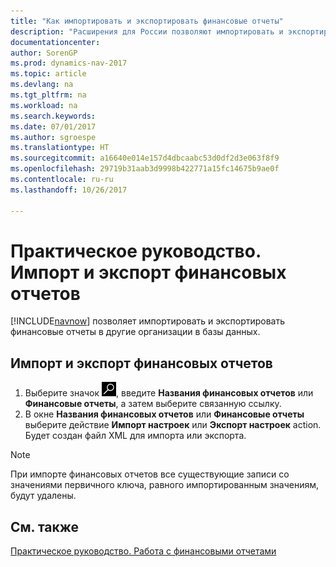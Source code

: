 ```yaml
---
title: "Как импортировать и экспортировать финансовые отчеты"
description: "Расширения для России позволяют импортировать и экспортировать финансовые отчеты в другие организации в базы данных."
documentationcenter: 
author: SorenGP
ms.prod: dynamics-nav-2017
ms.topic: article
ms.devlang: na
ms.tgt_pltfrm: na
ms.workload: na
ms.search.keywords: 
ms.date: 07/01/2017
ms.author: sgroespe
ms.translationtype: HT
ms.sourcegitcommit: a16640e014e157d4dbcaabc53d0df2d3e063f8f9
ms.openlocfilehash: 29719b31aab3d9998b422771a15fc14675b9ae0f
ms.contentlocale: ru-ru
ms.lasthandoff: 10/26/2017

---
```

# <a name="how-to-import-and-export-account-schedules"></a>Практическое руководство. Импорт и экспорт финансовых отчетов
[!INCLUDE[navnow](../../includes/navnow_md.md)] позволяет импортировать и экспортировать финансовые отчеты в другие организации в базы данных.  

## <a name="to-import-and-export-account-schedules"></a>Импорт и экспорт финансовых отчетов  

1.  Выберите значок ![Поиск страницы или отчета](../../media/ui-search/search_small.png "Значок поиска страницы или отчета"), введите **Названия финансовых отчетов** или **Финансовые отчеты**, а затем выберите связанную ссылку.  
2.  В окне **Названия финансовых отчетов** или **Финансовые отчеты** выберите действие **Импорт настроек** или **Экспорт настроек** action. Будет создан файл XML для импорта или экспорта.  

> [!NOTE]  
>  При импорте финансовых отчетов все существующие записи со значениями первичного ключа, равного импортированным значениям, будут удалены.  

## <a name="see-also"></a>См. также  
 [Практическое руководство. Работа с финансовыми отчетами](../../bi-how-work-account-schedule.md)

